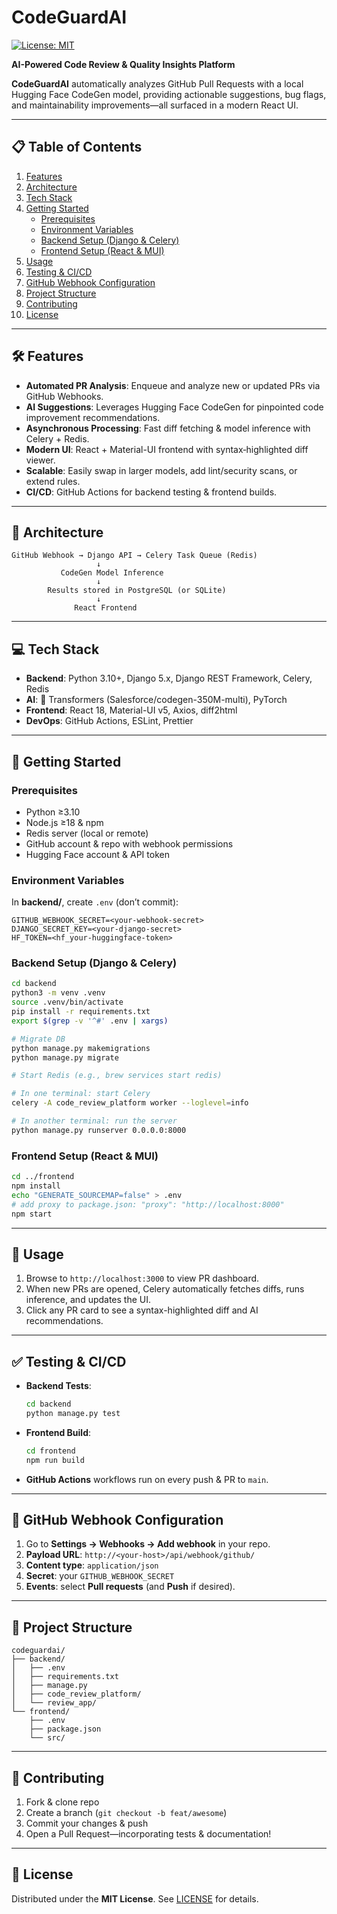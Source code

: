 # CodeGuardAI

[![License: MIT](https://img.shields.io/badge/License-MIT-blue.svg)](LICENSE)

**AI-Powered Code Review & Quality Insights Platform**

**CodeGuardAI** automatically analyzes GitHub Pull Requests with a local Hugging Face CodeGen model, providing actionable suggestions, bug flags, and maintainability improvements—all surfaced in a modern React UI.

---

## 📋 Table of Contents

1. [Features](#-features)  
2. [Architecture](#-architecture)  
3. [Tech Stack](#-tech-stack)  
4. [Getting Started](#-getting-started)  
   - [Prerequisites](#prerequisites)  
   - [Environment Variables](#environment-variables)  
   - [Backend Setup (Django & Celery)](#backend-setup-django--celery)  
   - [Frontend Setup (React & MUI)](#frontend-setup-react--mui)  
5. [Usage](#-usage)  
6. [Testing & CI/CD](#-testing--cicd)  
7. [GitHub Webhook Configuration](#-github-webhook-configuration)  
8. [Project Structure](#-project-structure)  
9. [Contributing](#-contributing)  
10. [License](#-license)  

---

## 🛠 Features

- **Automated PR Analysis**: Enqueue and analyze new or updated PRs via GitHub Webhooks.  
- **AI Suggestions**: Leverages Hugging Face CodeGen for pinpointed code improvement recommendations.  
- **Asynchronous Processing**: Fast diff fetching & model inference with Celery + Redis.  
- **Modern UI**: React + Material-UI frontend with syntax‑highlighted diff viewer.  
- **Scalable**: Easily swap in larger models, add lint/security scans, or extend rules.  
- **CI/CD**: GitHub Actions for backend testing & frontend builds.

---

## 🔗 Architecture

```
GitHub Webhook → Django API → Celery Task Queue (Redis)
                   ↓
           CodeGen Model Inference
                   ↓
        Results stored in PostgreSQL (or SQLite)
                   ↓
              React Frontend
```

---

## 💻 Tech Stack

- **Backend**: Python 3.10+, Django 5.x, Django REST Framework, Celery, Redis  
- **AI**: 🤗 Transformers (Salesforce/codegen-350M-multi), PyTorch  
- **Frontend**: React 18, Material-UI v5, Axios, diff2html  
- **DevOps**: GitHub Actions, ESLint, Prettier

---

## 🚀 Getting Started

### Prerequisites

- Python ≥3.10  
- Node.js ≥18 & npm  
- Redis server (local or remote)  
- GitHub account & repo with webhook permissions  
- Hugging Face account & API token  

### Environment Variables

In **backend/**, create `.env` (don’t commit):

```dotenv
GITHUB_WEBHOOK_SECRET=<your-webhook-secret>
DJANGO_SECRET_KEY=<your-django-secret>
HF_TOKEN=<hf_your-huggingface-token>
```

### Backend Setup (Django & Celery)

```bash
cd backend
python3 -m venv .venv
source .venv/bin/activate
pip install -r requirements.txt
export $(grep -v '^#' .env | xargs)

# Migrate DB
python manage.py makemigrations
python manage.py migrate

# Start Redis (e.g., brew services start redis)

# In one terminal: start Celery
celery -A code_review_platform worker --loglevel=info

# In another terminal: run the server
python manage.py runserver 0.0.0.0:8000
```

### Frontend Setup (React & MUI)

```bash
cd ../frontend
npm install
echo "GENERATE_SOURCEMAP=false" > .env
# add proxy to package.json: "proxy": "http://localhost:8000"
npm start
```

---

## 🎯 Usage

1. Browse to `http://localhost:3000` to view PR dashboard.  
2. When new PRs are opened, Celery automatically fetches diffs, runs inference, and updates the UI.  
3. Click any PR card to see a syntax-highlighted diff and AI recommendations.

---

## ✅ Testing & CI/CD

- **Backend Tests**:
  ```bash
  cd backend
  python manage.py test
  ```
- **Frontend Build**:
  ```bash
  cd frontend
  npm run build
  ```
- **GitHub Actions** workflows run on every push & PR to `main`.

---

## 🔧 GitHub Webhook Configuration

1. Go to **Settings → Webhooks → Add webhook** in your repo.  
2. **Payload URL**: `http://<your-host>/api/webhook/github/`  
3. **Content type**: `application/json`  
4. **Secret**: your `GITHUB_WEBHOOK_SECRET`  
5. **Events**: select **Pull requests** (and **Push** if desired).  

---

## 📂 Project Structure

```
codeguardai/
├── backend/
│   ├── .env
│   ├── requirements.txt
│   ├── manage.py
│   ├── code_review_platform/
│   └── review_app/
└── frontend/
    ├── .env
    ├── package.json
    └── src/
```

---

## 🤝 Contributing

1. Fork & clone repo  
2. Create a branch (`git checkout -b feat/awesome`)  
3. Commit your changes & push  
4. Open a Pull Request—incorporating tests & documentation!

---

## 📜 License

Distributed under the **MIT License**. See [LICENSE](LICENSE) for details.